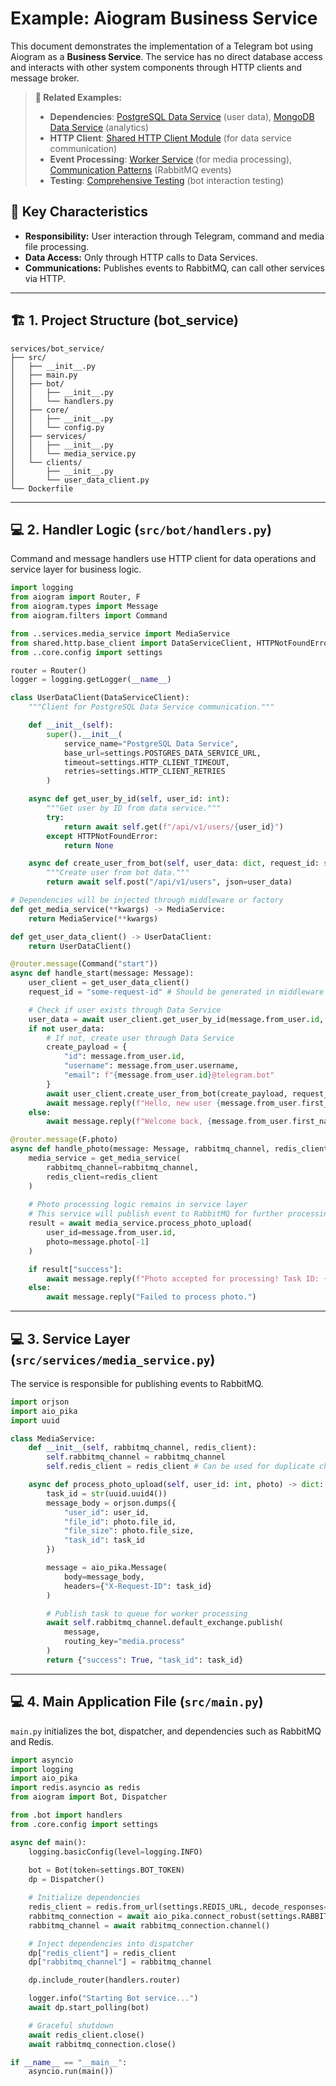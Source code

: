 # Example: Aiogram Business Service

This document demonstrates the implementation of a Telegram bot using Aiogram as a **Business Service**. The service has no direct database access and interacts with other system components through HTTP clients and message broker.

> **🔗 Related Examples:**
> - **Dependencies**: [PostgreSQL Data Service](./postgres_data_service.md#6-api-endpoints) (user data), [MongoDB Data Service](./mongodb_data_service.md#6-api-endpoints) (analytics)
> - **HTTP Client**: [Shared HTTP Client Module](./shared_http_client.md) (for data service communication)
> - **Event Processing**: [Worker Service](./worker_service.md) (for media processing), [Communication Patterns](./communication_patterns.md) (RabbitMQ events)
> - **Testing**: [Comprehensive Testing](./comprehensive_testing.md#end-to-end-testing-examples) (bot interaction testing)

## 🎯 Key Characteristics
- **Responsibility:** User interaction through Telegram, command and media file processing.
- **Data Access:** Only through HTTP calls to Data Services.
- **Communications:** Publishes events to RabbitMQ, can call other services via HTTP.

---

## 🏗️ 1. Project Structure (bot_service)

```
services/bot_service/
├── src/
│   ├── __init__.py
│   ├── main.py
│   ├── bot/
│   │   ├── __init__.py
│   │   └── handlers.py
│   ├── core/
│   │   ├── __init__.py
│   │   └── config.py
│   ├── services/
│   │   ├── __init__.py
│   │   └── media_service.py
│   └── clients/
│       ├── __init__.py
│       └── user_data_client.py
└── Dockerfile
```

---

## 💻 2. Handler Logic (`src/bot/handlers.py`)

Command and message handlers use HTTP client for data operations and service layer for business logic.

```python
import logging
from aiogram import Router, F
from aiogram.types import Message
from aiogram.filters import Command

from ..services.media_service import MediaService
from shared.http.base_client import DataServiceClient, HTTPNotFoundError
from ..core.config import settings

router = Router()
logger = logging.getLogger(__name__)

class UserDataClient(DataServiceClient):
    """Client for PostgreSQL Data Service communication."""

    def __init__(self):
        super().__init__(
            service_name="PostgreSQL Data Service",
            base_url=settings.POSTGRES_DATA_SERVICE_URL,
            timeout=settings.HTTP_CLIENT_TIMEOUT,
            retries=settings.HTTP_CLIENT_RETRIES
        )

    async def get_user_by_id(self, user_id: int):
        """Get user by ID from data service."""
        try:
            return await self.get(f"/api/v1/users/{user_id}")
        except HTTPNotFoundError:
            return None

    async def create_user_from_bot(self, user_data: dict, request_id: str):
        """Create user from bot data."""
        return await self.post("/api/v1/users", json=user_data)

# Dependencies will be injected through middleware or factory
def get_media_service(**kwargs) -> MediaService:
    return MediaService(**kwargs)

def get_user_data_client() -> UserDataClient:
    return UserDataClient()

@router.message(Command("start"))
async def handle_start(message: Message):
    user_client = get_user_data_client()
    request_id = "some-request-id" # Should be generated in middleware

    # Check if user exists through Data Service
    user_data = await user_client.get_user_by_id(message.from_user.id, request_id)
    if not user_data:
        # If not, create user through Data Service
        create_payload = {
            "id": message.from_user.id,
            "username": message.from_user.username,
            "email": f"{message.from_user.id}@telegram.bot"
        }
        await user_client.create_user_from_bot(create_payload, request_id)
        await message.reply(f"Hello, new user {message.from_user.first_name}!")
    else:
        await message.reply(f"Welcome back, {message.from_user.first_name}!")

@router.message(F.photo)
async def handle_photo(message: Message, rabbitmq_channel, redis_client):
    media_service = get_media_service(
        rabbitmq_channel=rabbitmq_channel, 
        redis_client=redis_client
    )
    
    # Photo processing logic remains in service layer
    # This service will publish event to RabbitMQ for further processing by worker
    result = await media_service.process_photo_upload(
        user_id=message.from_user.id,
        photo=message.photo[-1]
    )

    if result["success"]:
        await message.reply(f"Photo accepted for processing! Task ID: {result['task_id']}")
    else:
        await message.reply("Failed to process photo.")
```

---

## 💻 3. Service Layer (`src/services/media_service.py`)

The service is responsible for publishing events to RabbitMQ.

```python
import orjson
import aio_pika
import uuid

class MediaService:
    def __init__(self, rabbitmq_channel, redis_client):
        self.rabbitmq_channel = rabbitmq_channel
        self.redis_client = redis_client # Can be used for duplicate checking

    async def process_photo_upload(self, user_id: int, photo) -> dict:
        task_id = str(uuid.uuid4())
        message_body = orjson.dumps({
            "user_id": user_id,
            "file_id": photo.file_id,
            "file_size": photo.file_size,
            "task_id": task_id
        })

        message = aio_pika.Message(
            body=message_body,
            headers={"X-Request-ID": task_id}
        )

        # Publish task to queue for worker processing
        await self.rabbitmq_channel.default_exchange.publish(
            message,
            routing_key="media.process"
        )
        return {"success": True, "task_id": task_id}
```

---

## 💻 4. Main Application File (`src/main.py`)

`main.py` initializes the bot, dispatcher, and dependencies such as RabbitMQ and Redis.

```python
import asyncio
import logging
import aio_pika
import redis.asyncio as redis
from aiogram import Bot, Dispatcher

from .bot import handlers
from .core.config import settings

async def main():
    logging.basicConfig(level=logging.INFO)
    
    bot = Bot(token=settings.BOT_TOKEN)
    dp = Dispatcher()

    # Initialize dependencies
    redis_client = redis.from_url(settings.REDIS_URL, decode_responses=True)
    rabbitmq_connection = await aio_pika.connect_robust(settings.RABBITMQ_URL)
    rabbitmq_channel = await rabbitmq_connection.channel()

    # Inject dependencies into dispatcher
    dp["redis_client"] = redis_client
    dp["rabbitmq_channel"] = rabbitmq_channel

    dp.include_router(handlers.router)

    logger.info("Starting Bot service...")
    await dp.start_polling(bot)

    # Graceful shutdown
    await redis_client.close()
    await rabbitmq_connection.close()

if __name__ == "__main__":
    asyncio.run(main())
```
